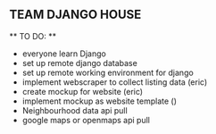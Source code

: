 ## TEAM DJANGO HOUSE ##

** TO DO: **

- everyone learn Django
- set up remote django database
- set up remote working environment for django
- implement webscraper to collect listing data (eric)
- create mockup for website (eric)
- implement mockup as website template ()
- Neighbourhood data api pull
- google maps or openmaps api pull
